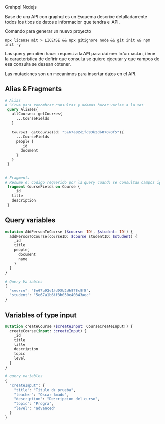 Grahpql Nodejs

Base de una API con graphql es un Esquema describe detalladamente todos los tipos de datos e informacion que tendra el API.


Comando para generar un nuevo proyecto

`` npx license mit > LICENSE && npx gitignore node && git init && npm init -y ``

Las query permiten hacer request a la API para obtener informacion, tiene la caracteristica de definir que consulta se quiere ejecutar y que campos de esa consulta se desean obtener.

Las mutaciones son un mecanimos para insertar datos en el API. 


## Alias & Fragments
```graphql
# Alias
# Sirve para renombrar consultas y ademas hacer varias a la vez.   
 query Aliases{
   allCourses: getCourses{
     ...CourseFields
   }
   
   Course1: getCourse(id: "5e67a92d1fd93b2db878c8f5"){
     ...CourseFields
     people {
       _id
       document
     }
   }
 }
 

# Fragments
# Resume el codigo requerido por la query cuando se consultan campos iguales. 
 fragment CourseFields on Course {
 	_id
   title
   description
 }
``` 

## Query variables

```graphql
mutation AddPersonToCourse ($course: ID!, $student: ID!) {
  addPersonToCourse(courseID: $course studentID: $student) {
    _id
    title
    people{
      document
      name
    }
  }
}

# Query Variables
{
  "course": "5e67a92d1fd93b2db878c8f5",
  "student": "5e67a1b66f3b030e40343aec"
}
```


## Variables of type input

```graphql
mutation createCourse ($createInput: CourseCreateInput!) {
  createCourse(input: $createInput) {
    _id
    title
    title
    description
    topic
   	level
  }
}

# query variables
{
  "createInput": {
    "title": "Titulo de prueba",
    "teacher": "Oscar Amado",
    "description": "Descripcion del curso",
    "topic": "Progra",
    "level": "advanced"
  }
}
```

